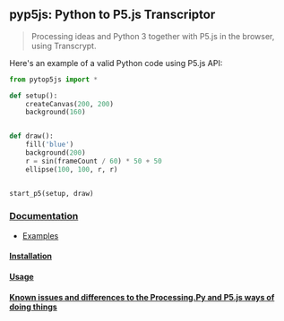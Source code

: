 ## pyp5js: Python to P5.js Transcriptor

> Processing ideas and Python 3 together with P5.js in the browser, using Transcrypt.

Here's an example of a valid Python code using P5.js API:

```python
from pytop5js import *

def setup():
    createCanvas(200, 200)
    background(160)


def draw():
    fill('blue')
    background(200)
    r = sin(frameCount / 60) * 50 + 50
    ellipse(100, 100, r, r)


start_p5(setup, draw)
```
### [Documentation](https://github.com/berinhard/pyp5js/blob/master/docs/index.md)

- [Examples](https://berinhard.github.io/pyp5js/examples/)

#### [Installation](https://github.com/berinhard/pyp5js/blob/master/docs/index.md#installation)

#### [Usage](https://github.com/berinhard/pyp5js/blob/master/docs/index.md#usage)

#### [Known issues and differences to the Processing.Py and P5.js ways of doing things](known-issues-and-differences-to-the-processingpy-and-p5js-ways-of-doing-things)
